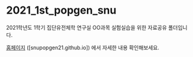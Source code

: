 # 2021_1st_popgen_snu

2021학년도 1학기 집단유전체학 연구실 OO과목 실험실습을 위한 자료공유 폴더입니다.

[홈페이지](htpps://snupopgen21.github.io) ([snupopgen21.github.io]) 에서 자세한 내용 확인해보세요.